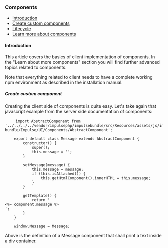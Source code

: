 <h3 class="doc-title">Components</h3>

- [Introduction](#introduction)
- [Create custom components](#create_custom_components)
- [Lifecycle](#lifecycle)
- [Learn more about components](#advanced_topics)

<h4><a id="introduction">Introduction</a></h4>

This article covers the basics of client implementation of components. In the "Learn about more components" section you will find further advanced topics related to components.

Note that everything related to client needs to have a complete working npm environment as described in the installation manual.

<h5><a id="custom-components">Create custom component</a></h5>

Creating the client side of components is quite easy. Let's take again that javascript example from the server side documentation of components:

<pre class="imp-code code-white line-numbers language-js">
	<code class="language-js">import AbstractComponent from '../../../../vendor/impulsephp/impulsebundle/src/Resources/assets/js/impulse-bundle/Impulse/UI/Components/AbstractComponent';
    
    export default class Message extends AbstractComponent {
        constructor() {
            super();
            this.message = '';
        }

        setMessage(message) {
            this.message = message;
            if (this.isAttached()) {
                this.getHtmlComponent().innerHTML = this.message;
            }
        }

        getTemplate() {
            return '<div><%= component.message %></div>';
        }
    }
    
    window.Message = Message;</code>
</pre>

Above is the definition of a Message component that shall print a text inside a div container. 